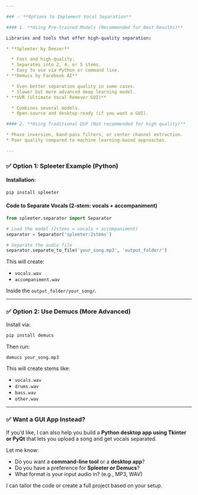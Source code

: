 ```yaml
---

### ✅ **Options to Implement Vocal Separation**

#### 1. **Using Pre-trained Models (Recommended for Best Results)**

Libraries and tools that offer high-quality separation:

* **Spleeter by Deezer**

  * Fast and high-quality.
  * Separates into 2, 4, or 5 stems.
  * Easy to use via Python or command line.
* **Demucs by Facebook AI**

  * Even better separation quality in some cases.
  * Slower but more advanced deep learning model.
* **UVR (Ultimate Vocal Remover GUI)**

  * Combines several models.
  * Open-source and desktop-ready (if you want a GUI).

#### 2. **Using Traditional DSP (Not recommended for high quality)**

* Phase inversion, band-pass filters, or center channel extraction.
* Poor quality compared to machine learning-based approaches.

---
```


### ✅ **Option 1: Spleeter Example (Python)**

#### Installation:

```bash
pip install spleeter
```

#### Code to Separate Vocals (2-stem: vocals + accompaniment)

```python
from spleeter.separator import Separator

# Load the model (2stems = vocals + accompaniment)
separator = Separator('spleeter:2stems')

# Separate the audio file
separator.separate_to_file('your_song.mp3', 'output_folder/')
```

This will create:

* `vocals.wav`
* `accompaniment.wav`

Inside the `output_folder/your_song/`.

---

### ✅ **Option 2: Use Demucs (More Advanced)**

Install via:

```bash
pip install demucs
```

Then run:

```bash
demucs your_song.mp3
```

This will create stems like:

* `vocals.wav`
* `drums.wav`
* `bass.wav`
* `other.wav`

---

### ✅ Want a GUI App Instead?

If you’d like, I can also help you build a **Python desktop app using Tkinter or PyQt** that lets you upload a song and get vocals separated.

Let me know:

* Do you want a **command-line tool** or a **desktop app**?
* Do you have a preference for **Spleeter or Demucs**?
* What format is your input audio in? (e.g., MP3, WAV)

I can tailor the code or create a full project based on your setup.
